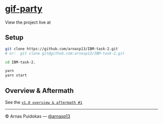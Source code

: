 [![]()](https://youtube-party.com)

# [gif-party](https://youtube-party.arnas.org)

View the project live at [](https://yotuube-party.com)

## Setup

```sh
git clone https://github.com/arnasp13/IBM-task-2.git
# or:  git clone git@github.com:arnasp13/IBM-task-2.git

cd IBM-task-2.

yarn
yarn start
```

## Overview & Aftermath

See the [`v1.0 overview & aftermath #1`](https://github.com/arnasp13/IBM-task-2/issues/1)

---

© Arnas Puidokas — [@arnasp13](https://github.com/arnasp13)
